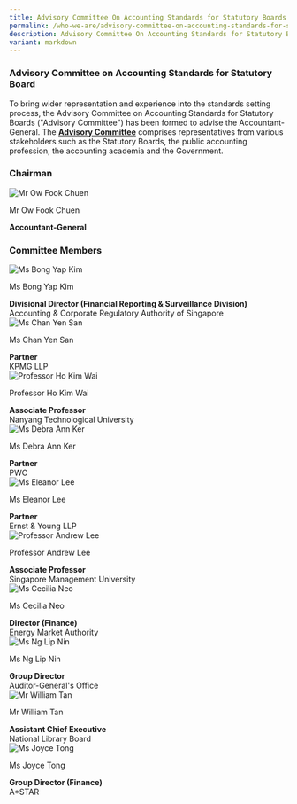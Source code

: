 ```yaml
---
title: Advisory Committee On Accounting Standards for Statutory Boards
permalink: /who-we-are/advisory-committee-on-accounting-standards-for-statutory-boards/
description: Advisory Committee On Accounting Standards for Statutory Boards
variant: markdown
---
```

### Advisory Committee on Accounting Standards for Statutory Board

  
	
To bring wider representation and experience into the standards setting process, the Advisory Committee on Accounting Standards for Statutory Boards ("Advisory Committee") has been formed to advise the Accountant-General. The&nbsp;**[Advisory Committee](/who-we-are/objectives-of-advisory-committee/)**&nbsp;comprises representatives from various stakeholders such as the Statutory Boards, the public accounting profession, the accounting academia and the Government.

### **Chairman**
<div class="row">
    <div class="col is-4">
       <img src="/images/Images/Default%20Source/Who%20We%20Are/ow-fook-chuen-20230321-latest.jpg" alt="Mr Ow Fook Chuen">
    </div>
    <div class="col is-8">
        <p class="title is-4">Mr Ow Fook Chuen</p>
        <strong>Accountant-General</strong>
    </div>
</div>

### **Committee Members**
<div class="row">
    <div class="col is-4">
             <img src="/images/Images/Default%20Source/Who%20We%20Are/LeeKinWai_Latest.png" alt="Ms Bong Yap Kim">
    </div>
    <div class="col is-8">
        <p class="title is-4">Ms Bong Yap Kim</p>
        <strong>Divisional Director (Financial Reporting &amp; Surveillance Division)</strong> 
        <br> Accounting &amp; Corporate Regulatory Authority of Singapore
    </div>
</div>

<div class="row">
    <div class="col is-4">
        <img src="/images/Images/Default%20Source/Who%20We%20Are/chan-yen-san-20230321-1-latest.jpg" alt="Ms Chan Yen San">
    </div>
    <div class="col is-8">
        <p class="title is-4">Ms Chan Yen San</p>
        <strong>Partner</strong>
        <br> KPMG LLP
    </div>
</div>

<div class="row">
    <div class="col is-4">
        <img src="/images/Images/Default%20Source/Who%20We%20Are/ho-kim-wai-20230321-latest.jpg" alt="Professor Ho Kim Wai">
    </div>
    <div class="col is-8">
        <p class="title is-4">Professor Ho Kim Wai</p>
        <strong>Associate Professor</strong>
        <br> Nanyang Technological University
    </div>
</div>

<div class="row">
    <div class="col is-4">
        <img src="/images/Images/Default%20Source/Who%20We%20Are/debra-ann-ker-20230321-latest.jpg" alt="Ms Debra Ann Ker">
    </div>
    <div class="col is-8">
        <p class="title is-4">Ms Debra Ann Ker</p>
        <strong>Partner</strong>
        <br> PWC
    </div>
</div>

<div class="row">
    <div class="col is-4">
        <img src="/images/Images/Default%20Source/Who%20We%20Are/eleanor-lee-20230321-latest.jpg" alt="Ms Eleanor Lee">
    </div>
    <div class="col is-8">
        <p class="title is-4">Ms Eleanor Lee</p>
        <strong>Partner</strong>
        <br> Ernst &amp; Young LLP
    </div>
</div>

<div class="row">
    <div class="col is-4">
        <img src="/images/Images/Default%20Source/Who%20We%20Are/andrew-lee-20230321-1-latest.jpg" alt="Professor Andrew Lee">
    </div>
    <div class="col is-8">
        <p class="title is-4">Professor Andrew Lee</p>
        <strong>Associate Professor </strong>
        <br> Singapore Management University            </div>
</div>

<div class="row">
    <div class="col is-4">
        <img src="/images/Images/Default%20Source/Who%20We%20Are/cecilia-neo_corporate-photo_sep-2022-20230321-latest.jpg" alt="Ms Cecilia Neo">
    </div>
    <div class="col is-8">
        <p class="title is-4">Ms Cecilia Neo</p>
        <strong>Director (Finance)</strong>
        <br> Energy Market Authority
        <br>        
    </div>
</div>

<div class="row">
    <div class="col is-4">
        <img src="/images/Images/Default%20Source/Who%20We%20Are/ng-lip-nin-20230321-latest.jpg" alt="Ms Ng Lip Nin">
    </div>
    <div class="col is-8">
        <p class="title is-4">Ms Ng Lip Nin</p>
        <strong>Group Director</strong>
        <br> Auditor-General's Office
    </div>
</div>

<div class="row">
    <div class="col is-4">
        <img src="/images/Images/Default%20Source/Who%20We%20Are/mr-william-tan-20230321-latest.jpg" alt="Mr William Tan">
    </div>
    <div class="col is-8">
        <p class="title is-4">Mr William Tan</p>
        <strong>Assistant Chief Executive</strong>
        <br> National Library Board
    </div>
</div>

<div class="row">
    <div class="col is-4">
        <img src="/images/Images/Default%20Source/Who%20We%20Are/joyce-tong-20230321-latest.jpg" alt="Ms Joyce Tong">
    </div>
    <div class="col is-8">
        <p class="title is-4">Ms Joyce Tong</p>
        <strong>Group Director (Finance)</strong>
        <br> A*STAR
    </div>
</div>